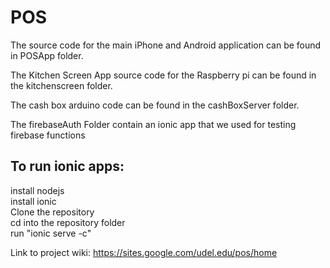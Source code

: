 # POS

The source code for the main iPhone and Android application can be found in POSApp folder.<br>

The Kitchen Screen App source code for the Raspberry pi can be found in the kitchenscreen folder.<br>

The cash box arduino code can be found in the cashBoxServer folder.

The firebaseAuth Folder contain an ionic app that we used for testing firebase functions

## To run ionic apps:
install nodejs<br>
install ionic<br>
Clone the repository<br>
cd into the repository folder<br>
run "ionic serve -c"<br>

Link to project wiki: https://sites.google.com/udel.edu/pos/home
